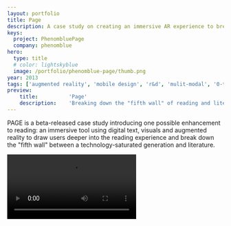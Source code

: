 ```yaml
---
layout: portfolio
title: Page
description: A case study on creating an immersive AR experience to break down the "fifth wall" between technology and literature.
keys:
  project: PhenombluePage
  company: phenomblue
hero:
  type: title
  # color: lightskyblue
  image: /portfolio/phenomblue-page/thumb.png
year: 2013
tags: ['augmented reality', 'mobile design', 'r&d', 'mulit-modal', '0-to-1', 'ux design']
preview:
    title:          'Page'
    description:    'Breaking down the "fifth wall" of reading and literature.'
---
```


PAGE is a beta-released case study introducing one possible enhancement to reading: an immersive tool using digital text, visuals and augmented reality to draw users deeper into the reading experience and break down the "fifth wall" between a technology-saturated generation and literature.

<Video src="https://www.youtube.com/embed/aUp63-1cNGw"></Video>